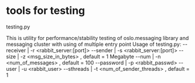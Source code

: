 # tools for testing

testing.py

This is utility for performance/stability testing of oslo.messaging library and messaging cluster with using of multiple entry point
Usage of testing.py:
   --receiver | -r <rabbit_server:[port]>
   --sender   | -s <rabbit_server:[port]>
   --size     | -z <msg_size_in_bytes> , default = 1 Megabyte
   --num      | -n <num_of_messages> , default = 100
   --password | -p <rabbit_passwd>
   --user     | -u <rabbit_user>
   --sthreads  | -t <num_of_sender_threads> , default = 1




